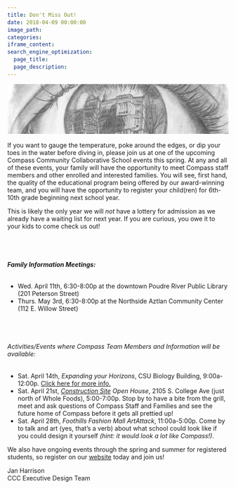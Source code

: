 ```yaml
---
title: Don't Miss Out!
date: 2018-04-09 00:00:00
image_path:
categories:
iframe_content:
search_engine_optimization:
  page_title:
  page_description:
---
```


![Pencil drawing by an anonymous Physics major from Princeton. (http://applesloveorangespdx.blogspot.com/2010/10/6-8th-identity-unit-ideas.html)](/assets/images/eye-pic.jpg)

If you want to gauge the temperature, poke around the edges, or dip your toes in the water before diving in, please join us at one of the upcoming Compass Community Collaborative School events this spring. At any and all of these events, your family will have the opportunity to meet Compass staff members and other enrolled and interested families. You will see, first hand, the quality of the educational program being offered by our award-winning team, and you will have the opportunity to register your child(ren) for 6th-10th grade beginning next school year.

This is likely the only year we will *not* have a lottery for admission as we already have a waiting list for next year. If you are curious, you owe it to your kids to come check us out!

###### &nbsp;

###### **Family Information Meetings:**

* Wed. April 11th, 6:30-8:00p at the downtown Poudre River Public Library (201 Peterson Street)
* Thurs. May 3rd, 6:30-8:00p at the Northside Aztlan Community Center (112 E. Willow Street)

###### &nbsp;

###### Activities/Events where Compass Team Members and Information will be available:

* Sat. April 14th, *Expanding your Horizons*, CSU Biology Building, 9:00a-12:00p. [Click here for more info.](https://thecollaborative.colostate.edu/program_events/april-14-expanding-horizons-noco/)
* Sat. April 21st, *[Construction Site](/campus/) Open House*, 2105 S. College Ave (just north of Whole Foods), 5:00-7:00p. Stop by to have a bite from the grill, meet and ask questions of Compass Staff and Families and see the future home of Compass before it gets all prettied up!
* Sat. April 28th, *Foothills Fashion Mall ArtAttack*, 11:00a-5:00p. Come by to talk and art (yes, that’s a verb) about what school could look like if you could design it yourself *(hint: it would look a lot like Compass!)*.

We also have ongoing events through the spring and summer for registered students, so register on our [website](https://compassfortcollins.org) today and join us!

Jan Harrison<br>CCC Executive Design Team